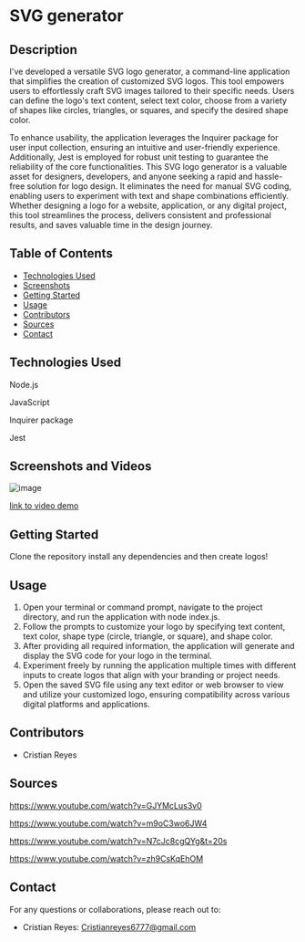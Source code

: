 
# SVG generator

## Description

I've developed a versatile SVG logo generator, a command-line application that simplifies the creation of customized SVG logos. This tool empowers users to effortlessly craft SVG images tailored to their specific needs. Users can define the logo's text content, select text color, choose from a variety of shapes like circles, triangles, or squares, and specify the desired shape color.

To enhance usability, the application leverages the Inquirer package for user input collection, ensuring an intuitive and user-friendly experience. Additionally, Jest is employed for robust unit testing to guarantee the reliability of the core functionalities. This SVG logo generator is a valuable asset for designers, developers, and anyone seeking a rapid and hassle-free solution for logo design. It eliminates the need for manual SVG coding, enabling users to experiment with text and shape combinations efficiently. Whether designing a logo for a website, application, or any digital project, this tool streamlines the process, delivers consistent and professional results, and saves valuable time in the design journey.

## Table of Contents

- [Technologies Used](#technologies-used)
- [Screenshots](#screenshots)
- [Getting Started](#getting-started)
- [Usage](#usage)
- [Contributors](#contributors)
- [Sources](#sources)
- [Contact](#contact)

## Technologies Used

Node.js

JavaScript

Inquirer package

Jest

## Screenshots and Videos

![image](https://github.com/Cristianreyes6777/SVG-Generator/assets/135755569/958ecfb7-15f8-49cf-9eb0-8213f8a14b79)


[link to video demo](#https://drive.google.com/file/d/1BN6VbiZQdXLCTS78szx7bTO2DdddgNlE/view?usp=sharing)




## Getting Started

Clone the repository
install any dependencies
and then create logos!


## Usage
1. Open your terminal or command prompt, navigate to the project directory, and run the application with node index.js.
2. Follow the prompts to customize your logo by specifying text content, text color, shape type (circle, triangle, or square), and shape color.
3. After providing all required information, the application will generate and display the SVG code for your logo in the terminal.
4. Experiment freely by running the application multiple times with different inputs to create logos that align with your branding or project needs.
5. Open the saved SVG file using any text editor or web browser to view and utilize your customized logo, ensuring compatibility across various digital platforms and applications.
## Contributors

- Cristian Reyes

## Sources

https://www.youtube.com/watch?v=GJYMcLus3v0

https://www.youtube.com/watch?v=m9oC3wo6JW4

https://www.youtube.com/watch?v=N7cJc8cgQYg&t=20s

https://www.youtube.com/watch?v=zh9CsKqEhOM


## Contact
For any questions or collaborations, please reach out to:

- Cristian Reyes: Cristianreyes6777@gmail.com

